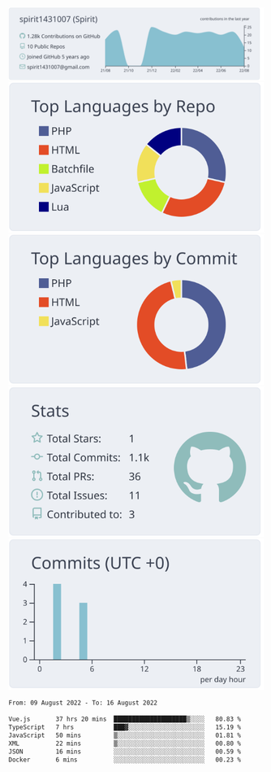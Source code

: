 [![](https://raw.githubusercontent.com/spirit1431007/spirit1431007/master/profile-summary-card-output/nord_bright/0-profile-details.svg)](https://git.io/spiritx)
[![](https://raw.githubusercontent.com/spirit1431007/spirit1431007/master/profile-summary-card-output/nord_bright/1-repos-per-language.svg)](https://git.io/spiritx) [![](https://raw.githubusercontent.com/spirit1431007/spirit1431007/master/profile-summary-card-output/nord_bright/2-most-commit-language.svg)](https://git.io/spiritx)
[![](https://raw.githubusercontent.com/spirit1431007/spirit1431007/master/profile-summary-card-output/nord_bright/3-stats.svg)](https://git.io/spiritx) [![](https://raw.githubusercontent.com/spirit1431007/spirit1431007/master/profile-summary-card-output/nord_bright/4-productive-time.svg)](https://git.io/spiritx)

<!--START_SECTION:waka-->

```text
From: 09 August 2022 - To: 16 August 2022

Vue.js       37 hrs 20 mins  ████████████████████▒░░░░   80.83 %
TypeScript   7 hrs           ███▓░░░░░░░░░░░░░░░░░░░░░   15.19 %
JavaScript   50 mins         ▒░░░░░░░░░░░░░░░░░░░░░░░░   01.81 %
XML          22 mins         ▒░░░░░░░░░░░░░░░░░░░░░░░░   00.80 %
JSON         16 mins         ░░░░░░░░░░░░░░░░░░░░░░░░░   00.59 %
Docker       6 mins          ░░░░░░░░░░░░░░░░░░░░░░░░░   00.23 %
```

<!--END_SECTION:waka-->
